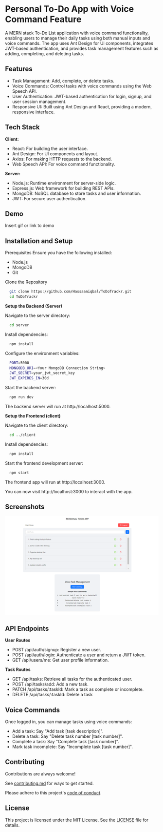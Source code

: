 
# Personal To-Do App with Voice Command Feature

A MERN stack To-Do List application with voice command functionality, enabling users to manage their daily tasks using both manual inputs and voice commands. The app uses Ant Design for UI components, integrates JWT-based authentication, and provides task management features such as adding, completing, and deleting tasks.


## Features

- Task Management: Add, complete, or delete tasks.
- Voice Commands: Control tasks with voice commands using the Web Speech API.
- User Authentication: JWT-based authentication for login, signup, and user session management.
- Responsive UI: Built using Ant Design and React, providing a modern, responsive interface.


## Tech Stack

**Client:** 
- React: For building the user interface.
- Ant Design: For UI components and layout.
- Axios: For making HTTP requests to the backend.
- Web Speech API: For voice command functionality.

**Server:** 
- Node.js: Runtime environment for server-side logic.
- Express.js: Web framework for building REST APIs.
- MongoDB: NoSQL database to store tasks and user information.
- JWT: For secure user authentication.


## Demo

Insert gif or link to demo


## Installation and Setup

Prerequisites
Ensure you have the following installed:
- Node.js 
- MongoDB
- Git

Clone the Repository

```bash
  git clone https://github.com/Hassaaniqbal/ToDoTrackr.git
  cd ToDoTrackr
```

**Setup the Backend (Server)**

Navigate to the server directory:
```bash
  cd server
```

Install dependencies:
```bash
  npm install
```

Configure the environment variables:
```bash
  PORT=5000
  MONGODB_URI=<Your MongoDB Connection String>
  JWT_SECRET=your_jwt_secret_key
  JWT_EXPIRES_IN=30d 
```
Start the backend server:
```bash
  npm run dev
```

The backend server will run at http://localhost:5000.


**Setup the Frontend (client)**

Navigate to the client directory:
```bash
  cd ../client
```

Install dependencies:
```bash
  npm install
```

Start the frontend development server:
```bash
  npm start
```

The frontend app will run at http://localhost:3000.

You can now visit http://localhost:3000 to interact with the app.


## Screenshots

![App Screenshot](./screenshot.png)


## API Endpoints

**User Routes**
- POST /api/auth/signup: Register a new user.
- POST /api/auth/login: Authenticate a user and return a JWT token.
- GET /api/users/me: Get user profile information.

**Task Routes**
- GET /api/tasks: Retrieve all tasks for the authenticated user.
- POST /api/tasks/add: Add a new task.
- PATCH /api/tasks/:taskId: Mark a task as complete or incomplete.
- DELETE /api/tasks/:taskId: Delete a task
## Voice Commands

Once logged in, you can manage tasks using voice commands:

- Add a task: Say "Add task [task description]".
- Delete a task: Say "Delete task number [task number]".
- Complete a task: Say "Complete task [task number]".
- Mark task incomplete: Say "Incomplete task [task number]".
## Contributing

Contributions are always welcome!

See [contributing.md](./contributing.md) for ways to get started.

Please adhere to this project's [code of conduct](./CODE_OF_CONDUCT.md).



## License


This project is licensed under the MIT License. See the [LICENSE](LICENSE) file for details.
